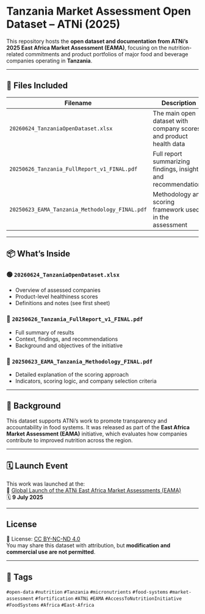 # Tanzania Market Assessment Open Dataset – ATNi (2025)

This repository hosts the **open dataset and documentation from ATNi’s 2025 East Africa Market Assessment (EAMA)**, focusing on the nutrition-related commitments and product portfolios of major food and beverage companies operating in **Tanzania**.

---

## 📄 Files Included

| Filename | Description |
|----------|-------------|
| `20260624_TanzaniaOpenDataset.xlsx` | The main open dataset with company scores and product health data |
| `20250626_Tanzania_FullReport_v1_FINAL.pdf` | Full report summarizing findings, insights, and recommendations |
| `20250623_EAMA_Tanzania_Methodology_FINAL.pdf` | Methodology and scoring framework used in the assessment |

---

## 📦 What’s Inside

### 🟢 `20260624_TanzaniaOpenDataset.xlsx`  
- Overview of assessed companies  
- Product-level healthiness scores  
- Definitions and notes (see first sheet)

### 📘 `20250626_Tanzania_FullReport_v1_FINAL.pdf`  
- Full summary of results  
- Context, findings, and recommendations  
- Background and objectives of the initiative

### 📐 `20250623_EAMA_Tanzania_Methodology_FINAL.pdf`  
- Detailed explanation of the scoring approach  
- Indicators, scoring logic, and company selection criteria

---

## 🧭 Background

This dataset supports ATNi’s work to promote transparency and accountability in food systems. It was released as part of the **East Africa Market Assessment (EAMA)** initiative, which evaluates how companies contribute to improved nutrition across the region.

---

## 🗓️ Launch Event

This work was launched at the:  
🎤 [Global Launch of the ATNi East Africa Market Assessments (EAMA)](https://www.linkedin.com/posts/atni-org_nutrition-foodsystems-sustainabledevelopment-activity-7341735029795905536-Al3L?utm_source=share&utm_medium=member_desktop&rcm=ACoAAC_SdMQBMsaoBvXA2GSlBAM0uGmUE0I8TKQ)  
🗓️ **9 July 2025**

---

## License

📜 License: [CC BY-NC-ND 4.0](https://creativecommons.org/licenses/by-nc-nd/4.0/)  
You may share this dataset with attribution, but **modification and commercial use are not permitted**.

---

## 🔖 Tags

`#open-data` `#nutrition` `#Tanzania` `#micronutrients` `#food-systems` `#market-assessment` `#fortification` `#ATNi` `#EAMA` `#AccessToNutritionInitiative` `#FoodSystems` `#Africa` `#East-Africa`
